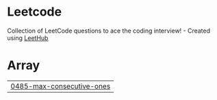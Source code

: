 # Leetcode
Collection of LeetCode questions to ace the coding interview! - Created using [LeetHub](https://github.com/QasimWani/LeetHub)


# Array
|  |
| ------- |
| [0485-max-consecutive-ones](https://github.com/tejal156/Leetcode/tree/master/0485-max-consecutive-ones) |